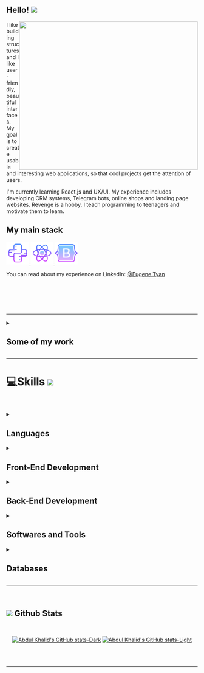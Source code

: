 ## Hello! <img src="https://media.giphy.com/media/hvRJCLFzcasrR4ia7z/giphy.gif" width="25px">

<img align="right" width="470" height="390" src="https://github.com/jonotyan/jonotyan/blob/main/images/bio.png">



I like building structures and I like user-friendly, beautiful interfaces. 
My goal is to create usable and interesting web applications, so that cool projects get the attention of users.

I'm currently learning React.js and UX/UI.
My experience includes developing CRM systems, Telegram bots, online shops and landing page websites.
Revenge is a hobby. I teach programming to teenagers and motivate them to learn.

## My main stack

<a href="https://www.python.org/" target="_blank" rel="noreferrer"> 
<img src="./icons/python.svg" alt="python" width="60" height="60"/> </a>
<a href="https://react.dev/" target="_blank" rel="noreferrer"> 
<img src="./icons/react.svg" alt="react" width="60" height="60"/> </a>
<a href="https://react-bootstrap.netlify.app/" target="_blank" rel="noreferrer"> 
<img src="./icons/bootstrap.svg" alt="bootstrap" width="60" height="60"/> </a>

<br>

You can read about my experience on LinkedIn:
[@Eugene Tyan](https://www.linkedin.com/in/eugene-tyan/)


<br><br><br><br>

---

<details><summary><h2>Some of my work</h2></summary>

   1. First
   2. Second
   3. etc

</details>

---

# 💻Skills <img src = "https://media2.giphy.com/media/QssGEmpkyEOhBCb7e1/giphy.gif?cid=ecf05e47a0n3gi1bfqntqmob8g9aid1oyj2wr3ds3mg700bl&rid=giphy.gif" width = 5%> 
<br>

<p align="center">

<details><summary><h2>Languages</h2></summary>

   ![Python](https://img.shields.io/badge/Python%20-%2314354C.svg?style=for-the-badge&logo=python&logoColor=white)&nbsp;
   ![JavaScript](https://img.shields.io/badge/JavaScript%20-%23F7DF1E.svg?style=for-the-badge&logo=javascript&logoColor=black)&nbsp;

</details>

<details><summary><h2>Front-End Development</h2></summary>

   ![HTML](https://img.shields.io/badge/HTML5-E34F26.svg?style=for-the-badge&logo=HTML5&logoColor=white)&nbsp;
   ![CSS](https://img.shields.io/badge/CSS3-1572B6.svg?style=for-the-badge&logo=CSS3&logoColor=white)&nbsp;
   ![Bootstrap](https://img.shields.io/badge/Bootstrap-7952B3.svg?style=for-the-badge&logo=Bootstrap&logoColor=white)&nbsp;
   ![React](https://img.shields.io/badge/React-61DAFB.svg?style=for-the-badge&logo=React&logoColor=black)&nbsp;
   ![VueJS](https://img.shields.io/badge/Vue.js-4FC08D.svg?style=for-the-badge&logo=vuedotjs&logoColor=white)&nbsp;
   ![Vuetify](![React]()&nbsp;)&nbsp;
   ![jQuery](https://img.shields.io/badge/jQuery-0769AD.svg?style=for-the-badge&logo=jQuery&logoColor=white)&nbsp;

</details>

<details><summary><h2>Back-End Development</h2></summary>

   ![Django](https://img.shields.io/badge/Django-092E20.svg?style=for-the-badge&logo=Django&logoColor=white)&nbsp;
   ![ASP.NET]()&nbsp;
   ![Express.js](https://img.shields.io/badge/Express-000000.svg?style=for-the-badge&logo=Express&logoColor=white)&nbsp;

</details>

<details><summary><h2>Softwares and Tools</h2></summary>

   ![NumPy](https://img.shields.io/badge/NumPy-013243.svg?style=for-the-badge&logo=NumPy&logoColor=white)&nbsp;
   ![Pandas](https://img.shields.io/badge/pandas-150458.svg?style=for-the-badge&logo=pandas&logoColor=white)&nbsp;
   ![OpenCV](https://img.shields.io/badge/OpenCV-5C3EE8.svg?style=for-the-badge&logo=OpenCV&logoColor=white)&nbsp;
   ![Open server]()&nbsp;
   ![Ubuntu](https://img.shields.io/badge/Ubuntu-E95420.svg?style=for-the-badge&logo=Ubuntu&logoColor=white)&nbsp;
   ![Windows](https://img.shields.io/badge/Windows%20Terminal-4D4D4D.svg?style=for-the-badge&logo=Windows-Terminal&logoColor=white)&nbsp;
   ![Figma](https://img.shields.io/badge/Figma-F24E1E.svg?style=for-the-badge&logo=Figma&logoColor=white)&nbsp;
   ![GIT](https://img.shields.io/badge/Git-F05032.svg?style=for-the-badge&logo=Git&logoColor=white)&nbsp;
   ![Jira](https://img.shields.io/badge/Jira-0052CC.svg?style=for-the-badge&logo=Jira&logoColor=white)&nbsp;
   ![Docker](https://img.shields.io/badge/Docker-2496ED.svg?style=for-the-badge&logo=Docker&logoColor=white)&nbsp;
   ![NGINX](https://img.shields.io/badge/NGINX-009639.svg?style=for-the-badge&logo=NGINX&logoColor=white)&nbsp;
   ![GPT API]()&nbsp;
   ![Photoshop](https://img.shields.io/badge/Adobe%20Photoshop-31A8FF.svg?style=for-the-badge&logo=Adobe-Photoshop&logoColor=white)&nbsp;

</details>

<details><summary><h2>Databases</h2></summary>

   ![SQLite]()&nbsp;
   ![PostgreSQL]()&nbsp;
   ![MS SQL Server]()&nbsp;
   ![MongoDB]()&nbsp;

</details>

-----

<br>


## <img src="https://media.giphy.com/media/iY8CRBdQXODJSCERIr/giphy.gif" width="35"><b> Github Stats </b>
<br>

<div align="center">

[![Abdul Khalid's GitHub stats-Dark](https://github-readme-stats.vercel.app/api?username=0xabdulkhalid&show_icons=true&theme=dark#gh-dark-mode-only)](https://github.com/anuraghazra/github-readme-stats#gh-dark-mode-only)
[![Abdul Khalid's GitHub stats-Light](https://github-readme-stats.vercel.app/api?username=0xabdulkhalid&show_icons=true&theme=default#gh-light-mode-only)](https://github.com/anuraghazra/github-readme-stats#gh-light-mode-only)

</div>

<br>
<br>

-----
              


